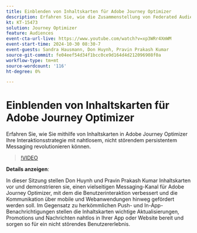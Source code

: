```yaml
---
title: Einblenden von Inhaltskarten für Adobe Journey Optimizer
description: Erfahren Sie, wie die Zusammenstellung von Federated Audience einen umfassenden Ansatz zur Kuratierung und Aktivierung von Zielgruppen mit Real-Time CDP und Journey Optimizer bietet.
kt: KT-15473
solution: Journey Optimizer
feature: Audiences
event-cta-url-live: https://www.youtube.com/watch?v=xp3WRr4XmWM
event-start-time: 2024-10-30 08:30-7
event-guests: Sandra Hausmann, Don Huynh, Pravin Prakash Kumar
source-git-commit: fe04eef54d34f1bcc0ce9d164d4d212096908f0a
workflow-type: tm+mt
source-wordcount: '116'
ht-degree: 0%

---
```


# Einblenden von Inhaltskarten für Adobe Journey Optimizer

Erfahren Sie, wie Sie mithilfe von Inhaltskarten in Adobe Journey Optimizer Ihre Interaktionsstrategie mit nahtlosem, nicht störendem persistentem Messaging revolutionieren können.

>[!VIDEO](https://video.tv.adobe.com/v/3436281/?quality=12&learn=on)

**Details anzeigen**:

In dieser Sitzung stellen Don Huynh und Pravin Prakash Kumar Inhaltskarten vor und demonstrieren sie, einen vielseitigen Messaging-Kanal für Adobe Journey Optimizer, mit dem die Benutzerinteraktion verbessert und die Kommunikation über mobile und Webanwendungen hinweg gefördert werden soll. Im Gegensatz zu herkömmlichen Push- und In-App-Benachrichtigungen stellen die Inhaltskarten wichtige Aktualisierungen, Promotions und Nachrichten nahtlos in Ihrer App oder Website bereit und sorgen so für ein nicht störendes Benutzererlebnis.

